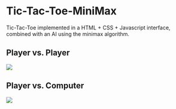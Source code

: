 # Tic-Tac-Toe-MiniMax
Tic-Tac-Toe implemented in a HTML + CSS + Javascript interface, combined with an AI using the minimax algorithm.

## Player vs. Player
<img src="https://cartiervu.github.io/docs/assets/Tic-Tac-Toe-Minimax-PvP.gif">

## Player vs. Computer
<img src="https://cartiervu.github.io/docs/assets/Tic-Tac-Toe-Minimax-PvC.gif">
